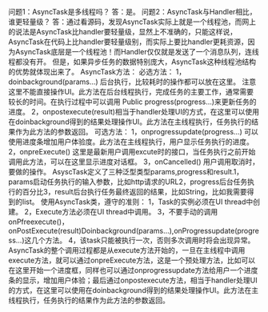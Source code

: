 问题1：AsyncTask是多线程吗？
答：是。
问题2：AsyncTask与Handler相比，谁更轻量级？
答：通过看源码，发现AsyncTask实际上就是一个线程池，而网上的说法是AsyncTask比handler要轻量级，显然上不准确的，只能这样说，AsyncTask在代码上比handler要轻量级别，而实际上要比handler更耗资源，因为AsyncTask底层是一个线程池！而Handler仅仅就是发送了一个消息队列，连线程都没有开。
但是，如果异步任务的数据特别庞大，AsyncTask这种线程池结构的优势就体现出来了。
AsyncTask方法：
必选方法：
1，doinbackground(params…) 后台执行，比较耗时的操作都可以放在这里。
注意这里不能直接操作UI。此方法在后台线程执行，完成任务的主要工作，通常需要较长的时间。在执行过程中可以调用
Public progress(progress…)来更新任务的进度。
2，onpostexecute(result)相当于handler处理UI的方式，在这里可以使用在doinbackground得到的结果处理操作UI。此方法在主线程执行，任务执行的结果作为此方法的参数返回。
可选方法：
1，onprogressupdate(progress…) 可以使用进度条增加用户体验度。此方法在主线程执行，用户显示任务执行的进度。
2，onpreExecute()  这里是最新用户调用excute时的接口，当任务执行之前开始调用此方法，可以在这里显示进度对话框。
3，onCancelled()  用户调用取消时，要做的操作。
AsyscTask定义了三种泛型类型params,progress和result.1，params启动任务执行的输入参数，比如http请求的URL2，progress后台任务执行的百分比3，result后台执行任务最终返回的结果，比如String，比如我需要得到的list。
使用AsyncTask类，遵守的准则：
1，Task的实例必须在UI thread中创建。
2，Execute方法必须在UI thread中调用。
3，不要手动的调用onPfreexecute()，onPostExecute(result)Doinbackground(params…),onProgressupdate(progress…)这几个方法。
4，该task只能被执行一次，否则多次调用时将会出现异常。
AsyncTask的整个调用过程都是从execute方法开始的，一旦在主线程中调用execute方法，就可以通过onpreExecute方法，这是一个预处理方法，比如可以在这里开始一个进度框，同样也可以通过onprogressupdate方法给用户一个进度条的显示，增加用户体验；最后通过onpostexecute方法，相当于handler处理UI的方式，在这里可以使用在doinbackground得到的结果处理操作UI。此方法在主线程执行，任务执行的结果作为此方法的参数返回。